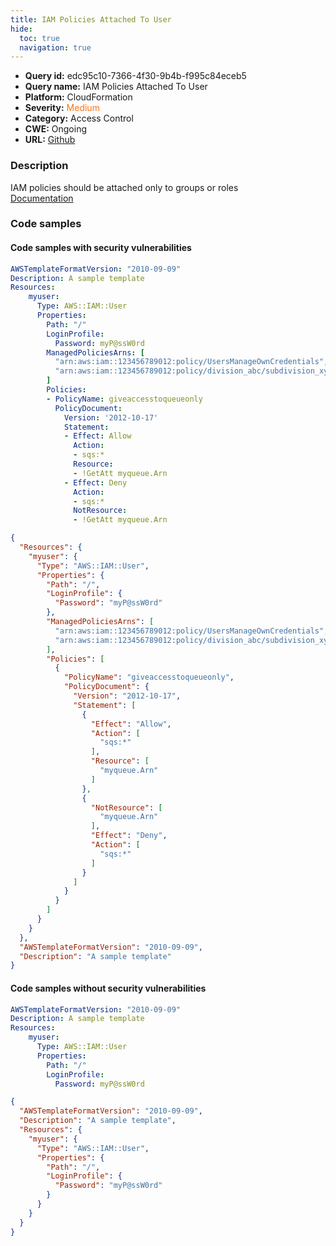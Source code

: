 ```yaml
---
title: IAM Policies Attached To User
hide:
  toc: true
  navigation: true
---
```


<style>
  .highlight .hll {
    background-color: #ff171742;
  }
  .md-content {
    max-width: 1100px;
    margin: 0 auto;
  }
</style>

-   **Query id:** edc95c10-7366-4f30-9b4b-f995c84eceb5
-   **Query name:** IAM Policies Attached To User
-   **Platform:** CloudFormation
-   **Severity:** <span style="color:#ff7213">Medium</span>
-   **Category:** Access Control
-   **CWE:** Ongoing
-   **URL:** [Github](https://github.com/Checkmarx/kics/tree/master/assets/queries/cloudFormation/aws/iam_policies_attached_to_user)

### Description
IAM policies should be attached only to groups or roles<br>
[Documentation](https://docs.aws.amazon.com/IAM/latest/UserGuide/access_policies_managed-vs-inline.html)

### Code samples
#### Code samples with security vulnerabilities
```yaml title="Positive test num. 1 - yaml file" hl_lines="10 14"
AWSTemplateFormatVersion: "2010-09-09"
Description: A sample template
Resources:
    myuser:
      Type: AWS::IAM::User
      Properties:
        Path: "/"
        LoginProfile:
          Password: myP@ssW0rd
        ManagedPoliciesArns: [
          "arn:aws:iam::123456789012:policy/UsersManageOwnCredentials",
          "arn:aws:iam::123456789012:policy/division_abc/subdivision_xyz/UsersManageOwnCredentials"
        ]
        Policies:
        - PolicyName: giveaccesstoqueueonly
          PolicyDocument:
            Version: '2012-10-17'
            Statement:
            - Effect: Allow
              Action:
              - sqs:*
              Resource:
              - !GetAtt myqueue.Arn
            - Effect: Deny
              Action:
              - sqs:*
              NotResource:
              - !GetAtt myqueue.Arn
```
```json title="Positive test num. 2 - json file" hl_lines="10 14"
{
  "Resources": {
    "myuser": {
      "Type": "AWS::IAM::User",
      "Properties": {
        "Path": "/",
        "LoginProfile": {
          "Password": "myP@ssW0rd"
        },
        "ManagedPoliciesArns": [
          "arn:aws:iam::123456789012:policy/UsersManageOwnCredentials",
          "arn:aws:iam::123456789012:policy/division_abc/subdivision_xyz/UsersManageOwnCredentials"
        ],
        "Policies": [
          {
            "PolicyName": "giveaccesstoqueueonly",
            "PolicyDocument": {
              "Version": "2012-10-17",
              "Statement": [
                {
                  "Effect": "Allow",
                  "Action": [
                    "sqs:*"
                  ],
                  "Resource": [
                    "myqueue.Arn"
                  ]
                },
                {
                  "NotResource": [
                    "myqueue.Arn"
                  ],
                  "Effect": "Deny",
                  "Action": [
                    "sqs:*"
                  ]
                }
              ]
            }
          }
        ]
      }
    }
  },
  "AWSTemplateFormatVersion": "2010-09-09",
  "Description": "A sample template"
}

```


#### Code samples without security vulnerabilities
```yaml title="Negative test num. 1 - yaml file"
AWSTemplateFormatVersion: "2010-09-09"
Description: A sample template
Resources:
    myuser:
      Type: AWS::IAM::User
      Properties:
        Path: "/"
        LoginProfile:
          Password: myP@ssW0rd
```
```json title="Negative test num. 2 - json file"
{
  "AWSTemplateFormatVersion": "2010-09-09",
  "Description": "A sample template",
  "Resources": {
    "myuser": {
      "Type": "AWS::IAM::User",
      "Properties": {
        "Path": "/",
        "LoginProfile": {
          "Password": "myP@ssW0rd"
        }
      }
    }
  }
}

```
